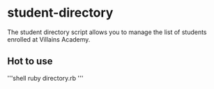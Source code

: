 # student-directory

The student directory script allows you to manage the list of students enrolled at Villains Academy.

## Hot to use ##

'''shell
ruby directory.rb
'''
